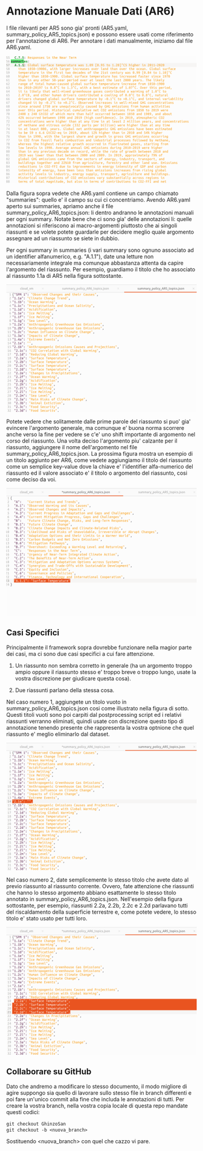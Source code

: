 # Annotazione Manuale Dati (AR6)

I file rilevanti per AR5 sono gia' pronti (AR5.yaml, summary_policy_AR5_topics.json) e possono essere usati come riferimento per l'annotazione di AR6.
Per annotare i dati manualmente, iniziamo dal file AR6.yaml.

![AR6 Summaries](ar6_summaries.png)

Dalla figura sopra vedete che AR6.yaml contiene un campo chiamato "summaries": quello e' il campo su cui ci concentriamo.
Avendo AR6.yaml aperto sui summaries, apriamo anche il file summary_policy_AR6_topics.json: li dentro andranno le annotazioni manuali per ogni summary.
Notate bene che ci sono gia' delle annotazioni li: quelle annotazioni si riferiscono ai macro-argomenti piuttosto che ai singoli riassunti e se volete potete guardarle per decidere meglio quale argomento assegnare ad un riassunto se siete in dubbio.

Per ogni summary in summaries (i vari summary sono ognuno associato ad un identifier alfanumerico, e.g. "A.1.1"), date una letture non necessariamente integrale ma comunque abbastanza attenta da capire l'argomento del riassunto. Per esempio, guardiamo il titolo che ho associato al riassunto 1.1a di AR5 nella figura sottostante. 

![AR5 Summary Example](ar_5_summary_example.png)

Potete vedere che solitamente dalle prime parole del riassunto si puo' gia' evincere l'argomento generale, ma comunque e' buona norma scorrere anche verso la fine per vedere se c'e' uno shift importante di argomento nel corso del riassunto. Una volta deciso l'argomento piu' calzante per il riassunto, aggiungere il nome dell'argomento nel file summary_policy_AR6_topics.json.
La prossima figura mostra un esempio di un titolo aggiunto per AR6, come vedete aggiungiamo il titolo del riassunto come un semplice key-value dove la chiave e' l'identifier alfa-numerico del riassunto ed il valore associato e' il titolo o argomento del riassunto, cosi come deciso da voi.

![AR6 Annotation Example](ar_6_annotation_example.png)

## Casi Specifici

Principalmente il framework sopra dovrebbe funzionare nella magior parte dei casi, ma ci sono due casi specifici a cui fare attenzione.

1) Un riassunto non sembra corretto in generale (ha un argomento troppo ampio oppure il riassunto stesso e' troppo breve o troppo lungo, usate la vostra discrezione per giudicare questa cosa).

2) Due riassunti parlano della stessa cosa.


Nel caso numero 1, aggiungete un titolo vuoto in summary_policy_AR6_topics.json cosi come illustrato nella figura di sotto. Questi titoli vuoti sono poi carpiti dal postprocessing script ed i relativi riassunti verranno eliminati, quindi usate con discrezione questo tipo di annotazione tenendo presente che rappresenta la vostra optnione che quel riassunto e' meglio eliminarlo dal dataset.

![Deletion](ar5_deletion_example.png)

Nel caso numero 2, date semplicemente lo stesso titolo che avete dato al previo riassunto al riassunto corrente. Ovvero, fate attenzione che riassunti che hanno lo stesso argomento abbiano esattamente lo stesso titolo annotato in summary_policy_AR6_topics.json. Nell'esempio della figura sottostante, per esempio, riassunti 2.2a, 2.2b, 2.2c e 2.2d parlavano tutti del riscaldamento della superficie terrestre e, come potete vedere, lo stesso titolo e' stato usato per tutti loro.

![Shared Topic](ar5_shared_topic_example.png)


## Collaborare su GitHub

Dato che andremo a modificare lo stesso documento, il modo migliore di agire suppongo sia quello di lavorare sullo stesso file in branch differenti e poi fare un'unico commit alla fine che includa le annotazioni di tutti. Per creare la vostra branch, nella vostra copia locale di questa repo mandate questi codici:

```
git checkout GhinzoSan
git checkout -b <nuova_branch>
```

Sostituendo <nuova_branch> con quel che cazzo vi pare.

